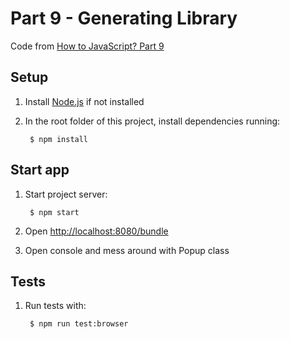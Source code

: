 # Part 9 - Generating Library

Code from [How to JavaScript? Part 9]()

## Setup

1. Install [Node.js](https://nodejs.org/) if not installed

2. In the root folder of this project, install dependencies running:

        $ npm install

## Start app

1. Start project server:

        $ npm start

2. Open [http://localhost:8080/bundle](http://localhost:8080/bundle)

3. Open console and mess around with Popup class

## Tests

1. Run tests with:

        $ npm run test:browser
